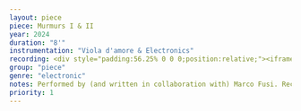 ```yaml
---
layout: piece
piece: Murmurs I & II
year: 2024
duration: "8'"
instrumentation: "Viola d'amore & Electronics"
recording: <div style="padding:56.25% 0 0 0;position:relative;"><iframe src="https://player.vimeo.com/video/991789762&amp;badge=0&amp;autopause=0&amp;player_id=0&amp;app_id=58479" frameborder="0" allow="autoplay; fullscreen; picture-in-picture" allowfullscreen style="position:absolute;top:0;left:0;width:100%;height:100%;" title="In this place."></iframe></div><script src="https://player.vimeo.com/api/player.js"></script>
group: "piece"
genre: "electronic"
notes: Performed by (and written in collaboration with) Marco Fusi. Recorded April 25, 2024. CCRMA Stage, Stanford University. Cinematography by Dave Kerr
priority: 1
---
```

